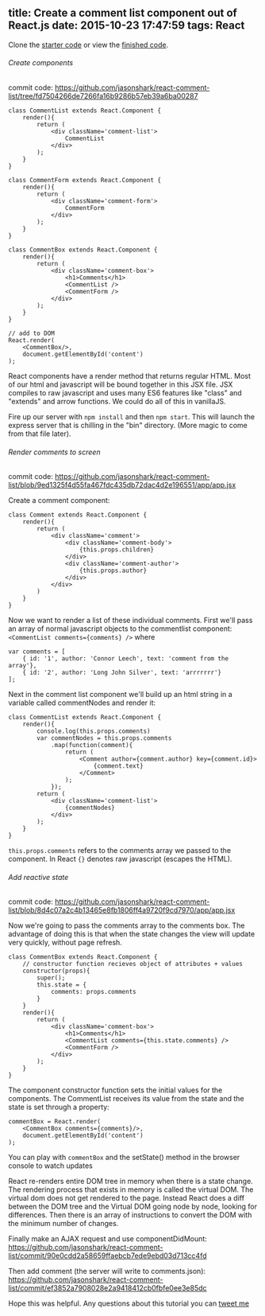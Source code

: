 title: Create a comment list component out of React.js
date: 2015-10-23 17:47:59
tags: React
---

Clone the [starter code](https://github.com/jasonshark/react-comment-list/tree/f7f7b0451edc008b25817c6fedb44b42001613ee) or view the [finished code](https://github.com/jasonshark/react-comment-list/tree/master).
<!-- more -->

###### Create components
commit code: https://github.com/jasonshark/react-comment-list/tree/fd7504266de7266fa16b9286b57eb39a6ba00287
```
class CommentList extends React.Component {
	render(){
		return (
			<div className='comment-list'>
				CommentList
			</div>
		);
	}
}

class CommentForm extends React.Component {
	render(){
		return (
			<div className='comment-form'>
				CommentForm
			</div>
		);
	}
}

class CommentBox extends React.Component {
	render(){
		return (
			<div className='comment-box'>
				<h1>Comments</h1>
				<CommentList />
				<CommentForm />
			</div>
		);
	}
}

// add to DOM
React.render(
	<CommentBox/>,
	document.getElementById('content')
);
```

React components have a render method that returns regular HTML. Most of our html and javascript will be bound together in this JSX file. JSX compiles to raw javascript and uses many ES6 features like "class" and "extends" and arrow functions. We could do all of this in vanillaJS.

Fire up our server with `npm install` and then `npm start`. This will launch the express server that is chilling in the "bin" directory. (More magic to come from that file later).

###### Render comments to screen
commit code: https://github.com/jasonshark/react-comment-list/blob/9ed1325f4d55fa467fdc435db72dac4d2e196551/app/app.jsx

Create a comment component:
```
class Comment extends React.Component {
	render(){
		return (
			<div className='comment'>
				<div className='comment-body'>
					{this.props.children}
				</div>
				<div className='comment-author'>
					{this.props.author}
				</div>
			</div>
		)
	}
}
```

Now we want to render a list of these individual comments. First we'll pass an array of normal javascript objects to the commentlist component: `<CommentList comments={comments} />` where
```
var comments = [
	{ id: '1', author: 'Connor Leech', text: 'comment from the array'},
	{ id: '2', author: 'Long John Silver', text: 'arrrrrrr'}
];
```

Next in the comment list component we'll build up an html string in a variable called commentNodes and render it:

```
class CommentList extends React.Component {
	render(){
		console.log(this.props.comments)
		var commentNodes = this.props.comments
			.map(function(comment){
				return (
					<Comment author={comment.author} key={comment.id}>
						{comment.text}
					</Comment>
				);
			});
		return (
			<div className='comment-list'>
				{commentNodes}
			</div>
		);
	}
}
```
`this.props.comments` refers to the comments array we passed to the component. In React `{}` denotes raw javascript (escapes the HTML).


###### Add reactive state
commit code: https://github.com/jasonshark/react-comment-list/blob/8d4c07a2c4b13465e8fb1806ff4a9720f9cd7970/app/app.jsx

Now we're going to pass the comments array to the comments box. The advantage of doing this is that when the state changes the view will update very quickly, without page refresh.

```
class CommentBox extends React.Component {
	// constructor function recieves object of attributes + values
	constructor(props){
		super();
		this.state = {
			comments: props.comments
		}
	}
	render(){
		return (
			<div className='comment-box'>
				<h1>Comments</h1>
				<CommentList comments={this.state.comments} />
				<CommentForm />
			</div>
		);
	}
}
```

The component constructor function sets the initial values for the components. The CommentList receives its value from the state and the state is set through a property:

```
commentBox = React.render(
	<CommentBox comments={comments}/>,
	document.getElementById('content')
);
```
You can play with `commentBox` and the setState() method in the browser console to watch updates 


React re-renders entire DOM tree in memory when there is a state change. The rendering process that exists in memory is called the virtual DOM. The virtual dom does not get rendered to the page. Instead React does a diff between the DOM tree and the Virtual DOM going node by node, looking for differences. Then there is an array of instructions to convert the DOM with the minimum number of changes.


Finally make an AJAX request and use componentDidMount: https://github.com/jasonshark/react-comment-list/commit/90e0cdd2a58659ffaebcb7ede9ebd03d713cc4fd

Then add comment (the server will write to comments.json): https://github.com/jasonshark/react-comment-list/commit/ef3852a7908028e2a9418412cb0fbfe0ee3e85dc

Hope this was helpful. Any questions about this tutorial you can [tweet me](http://twitter.com/cleechtech)
